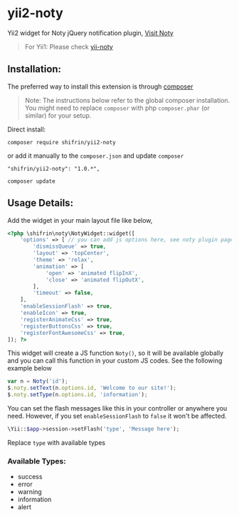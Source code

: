 # yii2-noty
Yii2 widget for Noty jQuery notification plugin, [Visit Noty](http://ned.im/noty/#/about)

> For Yii1: Please check [yii-noty](https://github.com/Shifrin/yii-noty)

## Installation:
The preferred way to install this extension is through [composer](http://getcomposer.org/download/)
> Note: The instructions below refer to the global composer installation. You might need to replace `composer` with php `composer.phar` (or similar) for your setup.

Direct install:
```
composer require shifrin/yii2-noty
```
or add it manually to the `composer.json` and update `composer`
```
"shifrin/yii2-noty": "1.0.*",
```
```
composer update
```

## Usage Details:
Add the widget in your main layout file like below,
```php
<?php \shifrin\noty\NotyWidget::widget([
    'options' => [ // you can add js options here, see noty plugin page for available options
        'dismissQueue' => true,
        'layout' => 'topCenter',
        'theme' => 'relax',
        'animation' => [
            'open' => 'animated flipInX',
            'close' => 'animated flipOutX',
        ],
        'timeout' => false,
    ],
    'enableSessionFlash' => true,
    'enableIcon' => true,
    'registerAnimateCss' => true,
    'registerButtonsCss' => true,
    'registerFontAwesomeCss' => true,
]); ?>
```

This widget will create a JS function `Noty()`, so it will be available globally and you can call this function in your custom JS codes. See the following example below
```javascript
var n = Noty('id');
$.noty.setText(n.options.id, 'Welcome to our site!');
$.noty.setType(n.options.id, 'information');
```

You can set the flash messages like this in your controller or anywhere you need. However, if you set `enableSessionFlash` to `false` it won't be affected.
```php
\Yii::$app->session->setFlash('type', 'Message here');
```

Replace `type` with available types
  
### Available Types:
  * success
  * error
  * warning
  * information
  * alert
